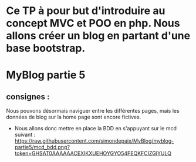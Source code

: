 # Ce TP à pour but d'introduire au concept MVC et POO en php. Nous allons créer un blog en partant d'une base bootstrap.

# MyBlog partie 5
## consignes : 
Nous pouvons désormais naviguer entre les différentes pages, mais les données de blog sur la home page sont encore fictives.
- Nous allons donc mettre en place la BDD en s'appuyant sur le mcd suivant :
https://raw.githubusercontent.com/simondepaix/MyBlog/myblog-partie5/mcd_bdd.png?token=GHSAT0AAAAAACEXIKXUEHOYGYO54FEQKFCIZGIYULQ
